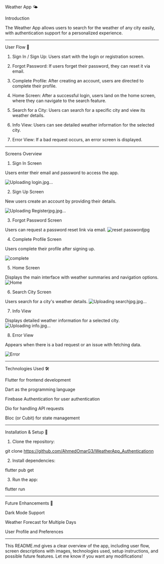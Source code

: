 Weather App 🌤

Introduction

The Weather App allows users to search for the weather of any city easily, with authentication support for a personalized experience.


---

User Flow 🔄

1. Sign In / Sign Up: Users start with the login or registration screen.


2. Forgot Password: If users forget their password, they can reset it via email.


3. Complete Profile: After creating an account, users are directed to complete their profile.


4. Home Screen: After a successful login, users land on the home screen, where they can navigate to the search feature.


5. Search for a City: Users can search for a specific city and view its weather details.


6. Info View: Users can see detailed weather information for the selected city.


7. Error View: If a bad request occurs, an error screen is displayed.




---

Screens Overview

1. Sign In Screen

Users enter their email and password to access the app.

![Uploading login.jpg…]()



2. Sign Up Screen

New users create an account by providing their details.

![Uploading Registerjpg.jpg…]()


3. Forgot Password Screen

Users can request a password reset link via email.
![reset passwordjpg](https://github.com/user-attachments/assets/541e91fd-6340-4af1-99c2-fc616a83553c)


4. Complete Profile Screen

Users complete their profile after signing up.

![complete](https://github.com/user-attachments/assets/2dbfd0be-118a-4419-b9f0-1fc5a3b82430)

5. Home Screen

Displays the main interface with weather summaries and navigation options.
![Home](https://github.com/user-attachments/assets/4cb688d3-5d60-47d0-8eae-b8aa707ce047)


6. Search City Screen

Users search for a city's weather details.
![Uploading searchjpg.jpg…]()


7. Info View

Displays detailed weather information for a selected city.
![Uploading info.jpg…]()


8. Error View

Appears when there is a bad request or an issue with fetching data.

![Error](https://github.com/user-attachments/assets/41e816e0-d477-4c52-b634-cee1b1c31349)


---

Technologies Used 🛠

Flutter for frontend development

Dart as the programming language

Firebase Authentication for user authentication

Dio for handling API requests

Bloc (or Cubit) for state management



---

Installation & Setup 🚀

1. Clone the repository:

git clone https://github.com/AhmedOmarG3/WeatherApp_Authenticationn


2. Install dependencies:

flutter pub get


3. Run the app:

flutter run




---

Future Enhancements 🔮

Dark Mode Support

Weather Forecast for Multiple Days

User Profile and Preferences



---

This README.md gives a clear overview of the app, including user flow, screen descriptions with images, technologies used, setup instructions, and possible future features. Let me know if you want any modifications!
